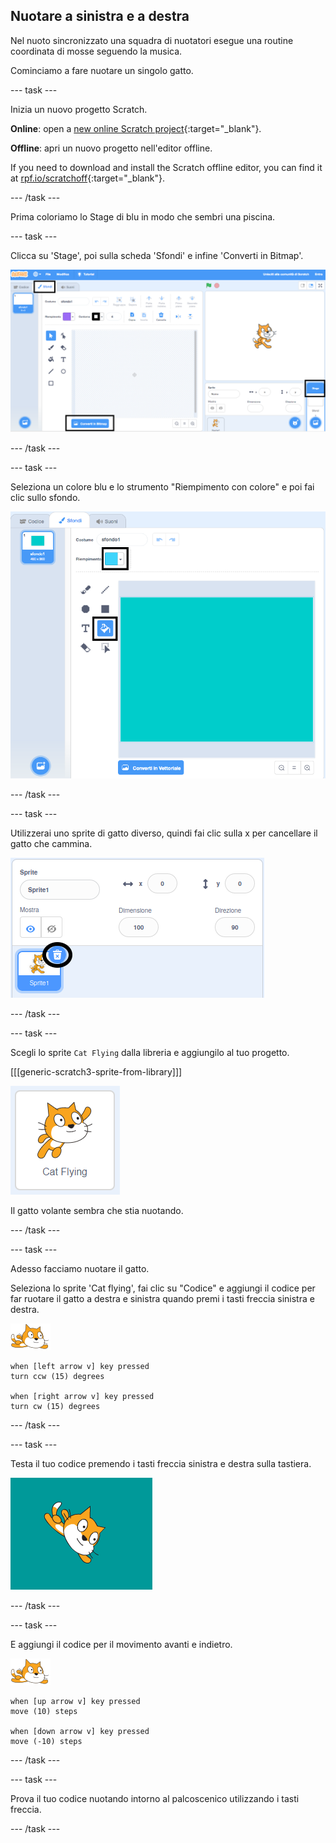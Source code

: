 ## Nuotare a sinistra e a destra

Nel nuoto sincronizzato una squadra di nuotatori esegue una routine coordinata di mosse seguendo la musica.

Cominciamo a fare nuotare un singolo gatto.

--- task ---

Inizia un nuovo progetto Scratch.

**Online**: open a [new online Scratch project](https://rpf.io/scratchnew){:target="_blank"}.

**Offline**: apri un nuovo progetto nell'editor offline.

If you need to download and install the Scratch offline editor, you can find it at [rpf.io/scratchoff](https://rpf.io/scratchoff){:target="_blank"}.

--- /task ---

Prima coloriamo lo Stage di blu in modo che sembri una piscina.

--- task ---

Clicca su 'Stage', poi sulla scheda 'Sfondi' e infine 'Converti in Bitmap'.

![schermo scratch con stage, sfondi e converti in bitmap evidenziati](images/swim-select-backdrop.png)

--- /task ---

--- task ---

Seleziona un colore blu e lo strumento "Riempimento con colore" e poi fai clic sullo sfondo.

![scheda sfondi e strumento di riempimento selezionato](images/swim-fill.png)

--- /task ---

--- task ---

Utilizzerai uno sprite di gatto diverso, quindi fai clic sulla x per cancellare il gatto che cammina.

![menu elimina selezionato](images/swim-delete.png)

--- /task ---

--- task ---

Scegli lo sprite `Cat Flying` dalla libreria e aggiungilo al tuo progetto.

[[[generic-scratch3-sprite-from-library]]]

![Cat Flying sprite evidenziato](images/swim-sprite.png)

Il gatto volante sembra che stia nuotando.

--- /task ---

--- task ---

Adesso facciamo nuotare il gatto.

Seleziona lo sprite 'Cat flying', fai clic su "Codice" e aggiungi il codice per far ruotare il gatto a destra e sinistra quando premi i tasti freccia sinistra e destra.

![sprite nuotatore](images/swimmer-sprite.png)

```blocks3
when [left arrow v] key pressed
turn ccw (15) degrees

when [right arrow v] key pressed
turn cw (15) degrees
```

--- /task ---

--- task ---

Testa il tuo codice premendo i tasti freccia sinistra e destra sulla tastiera.

![gatto sprite ruotato a destra](images/swim-right.png)

--- /task ---

--- task ---

E aggiungi il codice per il movimento avanti e indietro.

![sprite nuotatore](images/swimmer-sprite.png)

```blocks3
when [up arrow v] key pressed
move (10) steps

when [down arrow v] key pressed
move (-10) steps 
```

--- /task ---

--- task ---

Prova il tuo codice nuotando intorno al palcoscenico utilizzando i tasti freccia.

--- /task ---
